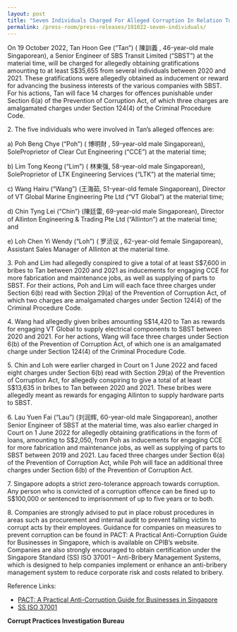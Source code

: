 ```yaml
---
layout: post
title: "Seven Individuals Charged For Alleged Corruption In Relation To Contracts With SBS Transit Limited"
permalink: /press-room/press-releases/191022-seven-individuals/
---
```

On 19 October 2022, Tan Hoon Gee (“Tan”) ( 陳訓義 , 46-year-old male Singaporean), a Senior Engineer of SBS Transit Limited (“SBST”) at the material time, will be charged for allegedly obtaining gratifications amounting to at least S$35,655 from several individuals between 2020 and 2021. These gratifications were allegedly obtained as inducement or reward for advancing the business interests of the various companies with SBST. For his actions, Tan will face 14 charges for offences punishable under Section 6(a) of the Prevention of Corruption Act, of which three charges are amalgamated charges under Section 124(4) of the Criminal Procedure Code.

2\. The five individuals who were involved in Tan’s alleged offences are:

a) Poh Beng Chye (“Poh”) ( 博明財 , 59-year-old male Singaporean), SoleProprietor of Clear Cut Engineering (“CCE”) at the material time;

b) Lim Tong Keong (“Lim”) ( 林東强, 58-year-old male Singaporean), SoleProprietor of LTK Engineering Services (“LTK”) at the material time;

c) Wang Hairu (“Wang”) (王海茹, 51-year-old female Singaporean), Director of VT Global Marine Engineering Pte Ltd (“VT Global”) at the material time;

d) Chin Tyng Lei (“Chin”) (陳廷雷, 69-year-old male Singaporean), Director of Allinton Engineering & Trading Pte Ltd (“Allinton”) at the material time; and

e) Loh Chen Yi Wendy (“Loh”) ( 罗浈议 , 62-year-old female Singaporean), Assistant Sales Manager of Allinton at the material time.

3\. Poh and Lim had allegedly conspired to give a total of at least S$7,600 in bribes to Tan between 2020 and 2021 as inducements for engaging CCE for more fabrication and maintenance jobs, as well as supplying of parts to SBST. For their actions, Poh and Lim will each face three charges under Section 6(b) read with Section 29(a) of the Prevention of Corruption Act, of which two charges are amalgamated charges under Section 124(4) of the Criminal Procedure Code.

4\. Wang had allegedly given bribes amounting S$14,420 to Tan as rewards for engaging VT Global to supply electrical components to SBST between 2020 and 2021. For her actions, Wang will face three charges under Section 6(b) of the Prevention of Corruption Act, of which one is an amalgamated charge under Section 124(4) of the Criminal Procedure Code.

5\. Chin and Loh were earlier charged in Court on 1 June 2022 and faced eight charges under Section 6(b) read with Section 29(a) of the Prevention of Corruption Act, for allegedly conspiring to give a total of at least S$13,635 in bribes to Tan between 2020 and 2021. These bribes were allegedly meant as rewards for engaging Allinton to supply hardware parts to SBST.

6\. Lau Yuen Fai (“Lau”) (刘润辉, 60-year-old male Singaporean), another Senior Engineer of SBST at the material time, was also earlier charged in Court on 1 June 2022 for allegedly obtaining gratifications in the form of loans, amounting to S$2,050, from Poh as inducements for engaging CCE for more fabrication and maintenance jobs, as well as supplying of parts to SBST between 2019 and 2021. Lau faced three charges under Section 6(a) of the Prevention of Corruption Act, while Poh will face an additional three charges under Section 6(b) of the Prevention of Corruption Act.

7\. Singapore adopts a strict zero-tolerance approach towards corruption. Any person who is convicted of a corruption offence can be fined up to S$100,000 or sentenced to imprisonment of up to five years or to both. 

8\. Companies are strongly advised to put in place robust procedures in areas such as procurement and internal audit to prevent falling victim to corrupt acts by their employees. Guidance for companies on measures to prevent corruption can be found in PACT: A Practical Anti-Corruption Guide for Businesses in Singapore, which is available on CPIB’s website. Companies are also strongly encouraged to obtain certification under the Singapore Standard (SS) ISO 37001 – Anti-Bribery Management Systems, which is designed to help companies implement or enhance an anti-bribery management system to reduce corporate risk and costs related to bribery.

Reference Links:

* [PACT: A Practical Anti-Corruption Guide for Businesses in Singapore](/research-room/publications/anti-corruption-guide-for-businesses/)<br>
* [SS ISO 37001](/research-room/publications/ss-iso-37001/)

**Corrupt Practices Investigation Bureau**
